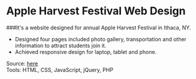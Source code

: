 # Apple Harvest Festival Web Design
###It's a website designed for annual Apple Harvest Festival in Ithaca, NY.
- Designed four pages included photo gallery, transportation and other information to attract students join it.
- Achieved responsive design for laptop, tablet and phone.  

 
Source: [here](http://coderxiaoyu.com/applefestival/index.php)  
Tools: HTML, CSS, JavaScript, jQuery, PHP
